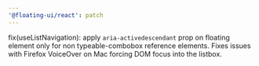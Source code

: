 ```yaml
---
'@floating-ui/react': patch
---
```


fix(useListNavigation): apply `aria-activedescendant` prop on floating element
only for non typeable-combobox reference elements. Fixes issues with Firefox
VoiceOver on Mac forcing DOM focus into the listbox.
